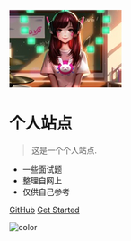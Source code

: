 ![logo](_media/xu.jpg)

# 个人站点

> 这是一个个人站点.

* 一些面试题
* 整理自网上
* 仅供自己参考

[GitHub](https://github.com/xu-214/online)
[Get Started](面试/)

<!-- 背景图 -->
<!-- ![](_media/xu.jpg) -->
<!-- 背景色 -->
![color](#bcffb3)